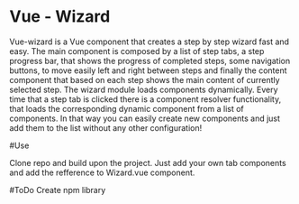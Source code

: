 # Vue - Wizard

Vue-wizard is a Vue component that creates a step  by step wizard fast and easy. 
The main component is composed by a list of step tabs, a step progress bar, 
that shows the progress of completed steps, some navigation buttons, to move easily left and right between steps and finally 
the content component that based on each step shows the main content of currently selected step.
The wizard module loads components dynamically. Every time that a step tab is clicked there is a component resolver functionality, 
that loads the corresponding dynamic component from a list of components. In that way you can easily create new components and just
add them to the list without any other configuration!

#Use 

Clone repo and build upon the project. Just add your own tab components and add the refference to Wizard.vue component.


#ToDo
Create npm library
